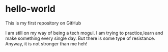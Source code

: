 # hello-world
This is my first repository on GitHub

I am still on my way of being a tech mogul. I am trying to practice,learn and make something every single day. But there is some type
of resistance. Anyway, it is not stronger than me heh!
